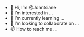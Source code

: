 - 👋 Hi, I’m @Johntsiane
- 👀 I’m interested in ...
- 🌱 I’m currently learning ...
- 💞️ I’m looking to collaborate on ...
- 📫 How to reach me ...

<!---
Johntsiane/Johntsiane is a ✨ special ✨ repository because its `README.md` (this file) appears on your GitHub profile.
You can click the Preview link to take a look at your changes.
--->
